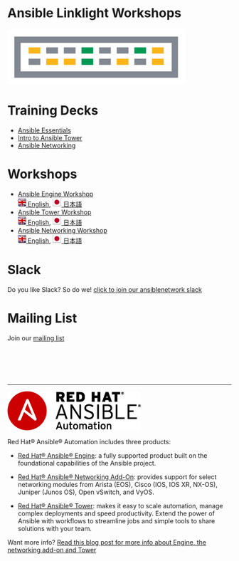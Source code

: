 # Ansible Linklight Workshops

![linklight](images/linklight.png)

# Training Decks
- [Ansible Essentials](decks/ansible-essentials.html)
- [Intro to Ansible Tower](decks/intro-to-ansible-tower.html)
- [Ansible Networking](decks/ansible-networking.html)

# Workshops

- [Ansible Engine Workshop](exercises/ansible_engine/README.md)  
  [![uk](images/uk.png) English](exercises/ansible_engine/README.md),  [![uk](images/japan.png) 日本語](exercises/ansible_engine/README.ja.md)
- [Ansible Tower Workshop](exercises/ansible_tower/README.md)  
  [![uk](images/uk.png) English](exercises/ansible_tower/README.md),  [![uk](images/japan.png) 日本語](exercises/ansible_tower/README.ja.md)
- [Ansible Networking Workshop](exercises/networking/README.md)  
  [![uk](images/uk.png) English](exercises/networking/README.md),  [![uk](images/japan.png) 日本語](exercises/networking/README.ja.md)

# Slack
Do you like Slack?  So do we! [click to join our ansiblenetwork slack](https://join.slack.com/t/ansiblenetwork/shared_invite/enQtMzEyMTcxMTE5NjM3LWIyMmQ4YzNhYTA4MjA2OTRhZDQzMTZkNWZlN2E3NzhhMWQ5ZTdmNmViNjk2M2JkYzJjODhjMjVjMGUxZjc2MWE)

# Mailing List
Join our [mailing list](https://www.redhat.com/mailman/listinfo/linklight)

<br><br><br><br>

 ---
![Red Hat Ansible Automation](images/rh-ansible-automation.png)

Red Hat® Ansible® Automation includes three products:

- [Red Hat® Ansible® Engine](https://www.ansible.com/ansible-engine): a fully supported product built on the foundational capabilities of the Ansible project.

- [Red Hat® Ansible® Networking Add-On](https://www.ansible.com/ansible-engine): provides support for select networking modules from Arista (EOS), Cisco (IOS, IOS XR, NX-OS), Juniper (Junos OS), Open vSwitch, and VyOS.

- [Red Hat® Ansible® Tower](https://www.ansible.com/tower): makes it easy to scale automation, manage complex deployments and speed productivity. Extend the power of Ansible with workflows to streamline jobs and simple tools to share solutions with your team.

Want more info?
[Read this blog post for more info about Engine, the networking add-on and Tower](https://www.ansible.com/blog/red-hat-ansible-automation-engine-vs-tower)
